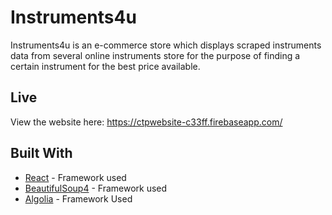 # Instruments4u

Instruments4u is an e-commerce store which displays scraped instruments data from several online instruments store for the purpose of finding a certain instrument for the best price available.

## Live
View the website here:
https://ctpwebsite-c33ff.firebaseapp.com/


## Built With

* [React](https://reactjs.org/) - Framework used
* [BeautifulSoup4](https://www.crummy.com/software/BeautifulSoup/bs4/doc/) - Framework used
* [Algolia](https://www.algolia.com/) - Framework Used


